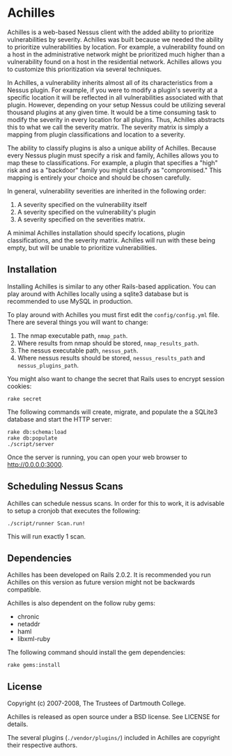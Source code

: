 Achilles
========

Achilles is a web-based Nessus client with the added ability to prioritize vulnerabilities by severity. Achilles was built because we needed the ability to prioritize vulnerabilities by location. For example, a vulnerability found on a host in the administrative network might be prioritized much higher than a vulnerability found on a host in the residential network. Achilles allows you to customize this prioritization via several techniques.

In Achilles, a vulnerability inherits almost all of its characteristics from a Nessus plugin. For example, if you were to modify a plugin's severity at a specific location it will be reflected in all vulnerabilities associated with that plugin. However, depending on your setup Nessus could be utilizing several thousand plugins at any given time. It would be a time consuming task to modify the severity in every location for all plugins. Thus, Achilles abstracts this to what we call the severity matrix. The severity matrix is simply a mapping from plugin classifications and location to a severity.

The ability to classify plugins is also a unique ability of Achilles. Because every Nessus plugin must specify a risk and family, Achilles allows you to map these to classifications. For example, a plugin that specifies a "high" risk and as a "backdoor" family you might classify as "compromised." This mapping is entirely your choice and should be chosen carefully.

In general, vulnerability severities are inherited in the following order:

  1. A severity specified on the vulnerability itself
  2. A severity specified on the vulnerability's plugin
  3. A severity specified on the severities matrix.

A minimal Achilles installation should specify locations, plugin classifications, and the severity matrix. Achilles will run with these being empty, but will be unable to prioritize vulnerabilities.

Installation
------------

Installing Achilles is similar to any other Rails-based application. You can play around with Achilles locally using a sqlite3 database but is recommended to use MySQL in production.

To play around with Achilles you must first edit the `config/config.yml` file. There are several things you will want to change:

  1. The nmap executable path, `nmap_path`.
  2. Where results from nmap should be stored, `nmap_results_path`.
  4. The nessus executable path, `nessus_path`.
  5. Where nessus results should be stored, `nessus_results_path` and `nessus_plugins_path`.

You might also want to change the secret that Rails uses to encrypt session cookies:

    rake secret

The following commands will create, migrate, and populate the a SQLite3 database and start the HTTP server:

    rake db:schema:load
    rake db:populate
    ./script/server

Once the server is running, you can open your web browser to <http://0.0.0.0:3000>.

Scheduling Nessus Scans
-----------------------

Achilles can schedule nessus scans. In order for this to work, it is advisable to setup a cronjob that executes the following:

    ./script/runner Scan.run!

This will run exactly 1 scan.

Dependencies
------------

Achilles has been developed on Rails 2.0.2. It is recommended you run Achilles on this version as future version might not be backwards compatible.

Achilles is also dependent on the follow ruby gems:

  * chronic
  * netaddr
  * haml
  * libxml-ruby


The following command should install the gem dependencies:

    rake gems:install

License
-------

Copyright (c) 2007-2008, The Trustees of Dartmouth College.

Achilles is released as open source under a BSD license. See LICENSE for details.

The several plugins (`./vendor/plugins/`) included in Achilles are copyright their respective authors.
